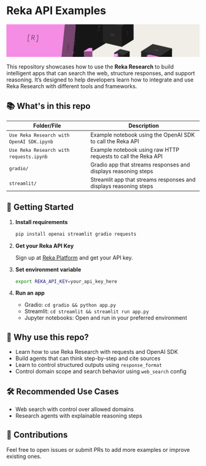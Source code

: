 
# Reka API Examples

![Reka AI](assets/reka-ai-cover.jpeg)

This repository showcases how to use the **Reka Research** to build intelligent apps that can search the web, structure responses, and support reasoning. It’s designed to help developers learn how to integrate and use Reka Research with different tools and frameworks.


## 📚 What's in this repo

| Folder/File                                | Description                                                                |
|--------------------------------------------|----------------------------------------------------------------------------|
| `Use Reka Research with OpenAI SDK.ipynb`  | Example notebook using the OpenAI SDK to call the Reka API                 |
| `Use Reka Research with requests.ipynb`    | Example notebook using raw HTTP requests to call the Reka API              |
| `gradio/`                                  | Gradio app that streams responses and displays reasoning steps             |
| `streamlit/`                               | Streamlit app that streams responses and displays reasoning steps          |

## 🚀 Getting Started

1. **Install requirements**  

   ```bash
   pip install openai streamlit gradio requests
   ```

2. **Get your Reka API Key**  

   Sign up at [Reka Platform](https://platform.reka.ai) and get your API key.

3. **Set environment variable**

   ```bash
   export REKA_API_KEY=your_api_key_here
   ```

4. **Run an app**
   - Gradio: `cd gradio && python app.py`
   - Streamlit: `cd streamlit && streamlit run app.py`
   - Jupyter notebooks: Open and run in your preferred environment

## 🧪 Why use this repo?

- Learn how to use Reka Research with requests and OpenAI SDK
- Build agents that can think step-by-step and cite sources
- Learn to control structured outputs using `response_format`
- Control domain scope and search behavior using `web_search` config

## 🛠 Recommended Use Cases

- Web search with control over allowed domains
- Research agents with explainable reasoning steps

## 🤝 Contributions

Feel free to open issues or submit PRs to add more examples or improve existing ones.
